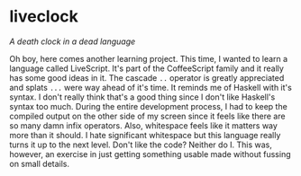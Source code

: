 # liveclock

*A death clock in a dead language*

Oh boy, here comes another learning project. This time, I wanted to learn a
language called LiveScript. It's part of the CoffeeScript family and it really
has some good ideas in it. The cascade `..` operator is greatly appreciated and
splats `...` were way ahead of it's time. It reminds me of Haskell with it's
syntax. I don't really think that's a good thing since I don't like Haskell's
syntax too much. During the entire development process, I had to keep the
compiled output on the other side of my screen since it feels like there are so
many damn infix operators. Also, whitespace feels like it matters way more than
it should. I hate significant whitespace but this language really turns it up to
the next level. Don't like the code? Neither do I. This was, however, an
exercise in just getting something usable made without fussing on small details.
